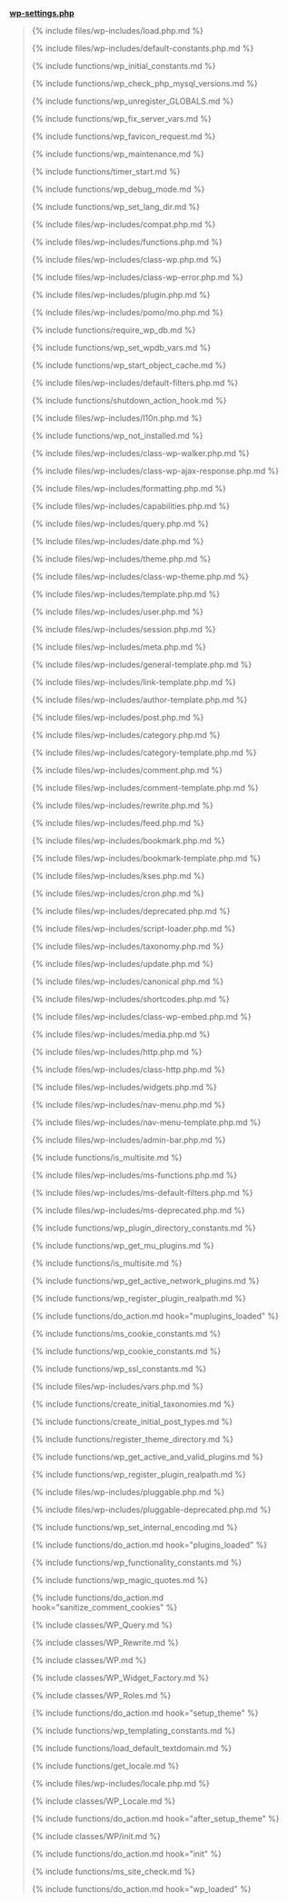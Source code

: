 <p><b><a href="https://developer.wordpress.org/reference/files/wp-settings.php/">wp-settings.php</a></b></p>

<blockquote>

{% include files/wp-includes/load.php.md %}

{% include files/wp-includes/default-constants.php.md %}

{% include functions/wp_initial_constants.md %}

{% include functions/wp_check_php_mysql_versions.md %}

{% include functions/wp_unregister_GLOBALS.md %}

{% include functions/wp_fix_server_vars.md %}

{% include functions/wp_favicon_request.md %}

{% include functions/wp_maintenance.md %}

{% include functions/timer_start.md %}

{% include functions/wp_debug_mode.md %}

{% include functions/wp_set_lang_dir.md %}

{% include files/wp-includes/compat.php.md %}

{% include files/wp-includes/functions.php.md %}

{% include files/wp-includes/class-wp.php.md %}

{% include files/wp-includes/class-wp-error.php.md %}

{% include files/wp-includes/plugin.php.md %}

{% include files/wp-includes/pomo/mo.php.md %}

{% include functions/require_wp_db.md %}

{% include functions/wp_set_wpdb_vars.md %}

{% include functions/wp_start_object_cache.md %}

{% include files/wp-includes/default-filters.php.md %}

{% include functions/shutdown_action_hook.md %}

{% include files/wp-includes/l10n.php.md %}

{% include functions/wp_not_installed.md %}

{% include files/wp-includes/class-wp-walker.php.md %}

{% include files/wp-includes/class-wp-ajax-response.php.md %}

{% include files/wp-includes/formatting.php.md %}

{% include files/wp-includes/capabilities.php.md %}

{% include files/wp-includes/query.php.md %}

{% include files/wp-includes/date.php.md %}

{% include files/wp-includes/theme.php.md %}

{% include files/wp-includes/class-wp-theme.php.md %}

{% include files/wp-includes/template.php.md %}

{% include files/wp-includes/user.php.md %}

{% include files/wp-includes/session.php.md %}

{% include files/wp-includes/meta.php.md %}

{% include files/wp-includes/general-template.php.md %}

{% include files/wp-includes/link-template.php.md %}

{% include files/wp-includes/author-template.php.md %}

{% include files/wp-includes/post.php.md %}

{% include files/wp-includes/category.php.md %}

{% include files/wp-includes/category-template.php.md %}

{% include files/wp-includes/comment.php.md %}

{% include files/wp-includes/comment-template.php.md %}

{% include files/wp-includes/rewrite.php.md %}

{% include files/wp-includes/feed.php.md %}

{% include files/wp-includes/bookmark.php.md %}

{% include files/wp-includes/bookmark-template.php.md %}

{% include files/wp-includes/kses.php.md %}

{% include files/wp-includes/cron.php.md %}

{% include files/wp-includes/deprecated.php.md %}

{% include files/wp-includes/script-loader.php.md %}

{% include files/wp-includes/taxonomy.php.md %}

{% include files/wp-includes/update.php.md %}

{% include files/wp-includes/canonical.php.md %}

{% include files/wp-includes/shortcodes.php.md %}

{% include files/wp-includes/class-wp-embed.php.md %}

{% include files/wp-includes/media.php.md %}

{% include files/wp-includes/http.php.md %}

{% include files/wp-includes/class-http.php.md %}

{% include files/wp-includes/widgets.php.md %}

{% include files/wp-includes/nav-menu.php.md %}

{% include files/wp-includes/nav-menu-template.php.md %}

{% include files/wp-includes/admin-bar.php.md %}

{% include functions/is_multisite.md %}

{% include files/wp-includes/ms-functions.php.md %}

{% include files/wp-includes/ms-default-filters.php.md %}

{% include files/wp-includes/ms-deprecated.php.md %}

{% include functions/wp_plugin_directory_constants.md %}

{% include functions/wp_get_mu_plugins.md %}

{% include functions/is_multisite.md %}

{% include functions/wp_get_active_network_plugins.md %}

{% include functions/wp_register_plugin_realpath.md %}

{% include functions/do_action.md hook="muplugins_loaded" %}

{% include functions/ms_cookie_constants.md %}

{% include functions/wp_cookie_constants.md %}

{% include functions/wp_ssl_constants.md %}

{% include files/wp-includes/vars.php.md %}

{% include functions/create_initial_taxonomies.md %}

{% include functions/create_initial_post_types.md %}

{% include functions/register_theme_directory.md %}

{% include functions/wp_get_active_and_valid_plugins.md %}

{% include functions/wp_register_plugin_realpath.md %}

{% include files/wp-includes/pluggable.php.md %}

{% include files/wp-includes/pluggable-deprecated.php.md %}

{% include functions/wp_set_internal_encoding.md %}

{% include functions/do_action.md hook="plugins_loaded" %}

{% include functions/wp_functionality_constants.md %}

{% include functions/wp_magic_quotes.md %}

{% include functions/do_action.md hook="sanitize_comment_cookies" %}

{% include classes/WP_Query.md %}

{% include classes/WP_Rewrite.md %}

{% include classes/WP.md %}

{% include classes/WP_Widget_Factory.md %}

{% include classes/WP_Roles.md %}

{% include functions/do_action.md hook="setup_theme" %}

{% include functions/wp_templating_constants.md %}

{% include functions/load_default_textdomain.md %}

{% include functions/get_locale.md %}

{% include files/wp-includes/locale.php.md %}

{% include classes/WP_Locale.md %}

{% include functions/do_action.md hook="after_setup_theme" %}

{% include classes/WP/init.md %}

{% include functions/do_action.md hook="init" %}

{% include functions/ms_site_check.md %}

{% include functions/do_action.md hook="wp_loaded" %}

</blockquote>
